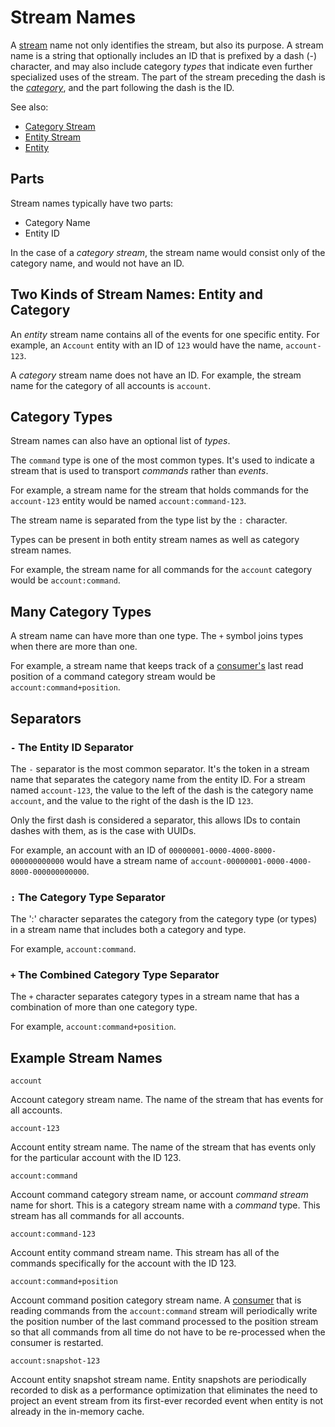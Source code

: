 # Stream Names

A [stream](/glossary.md#stream) name not only identifies the stream, but also its purpose. A stream name is a string that optionally includes an ID that is prefixed by a dash (-) character, and may also include category _types_ that indicate even further specialized uses of the stream. The part of the stream preceding the dash is the _[category](/glossary.md#category)_, and the part following the dash is the ID.

See also:

- [Category Stream](/glossary.md#category-stream)
- [Entity Stream](/glossary.md#entity-stream)
- [Entity](/glossary.md#entity)

## Parts

Stream names typically have two parts:

- Category Name
- Entity ID

In the case of a _category stream_, the stream name would consist only of the category name, and would not have an ID.

## Two Kinds of Stream Names: Entity and Category

An _entity_ stream name contains all of the events for one specific entity. For example, an `Account` entity with an ID of `123` would have the name, `account-123`.

A _category_ stream name does not have an ID. For example, the stream name for the category of all accounts is `account`.

## Category Types

Stream names can also have an optional list of _types_.

The `command` type is one of the most common types. It's used to indicate a stream that is used to transport _commands_ rather than _events_.

For example, a stream name for the stream that holds commands for the `account-123` entity would be named `account:command-123`.

The stream name is separated from the type list by the `:` character.

Types can be present in both entity stream names as well as category stream names.

For example, the stream name for all commands for the `account` category would be `account:command`.

## Many Category Types

A stream name can have more than one type.  The `+` symbol joins types when there are more than one.

For example, a stream name that keeps track of a [consumer's](/glossary.md#consumer) last read position of a command category stream would be `account:command+position`.

## Separators

### `-` The Entity ID Separator

The `-` separator is the most common separator. It's the token in a stream name that separates the category name from the entity ID. For a stream named `account-123`, the value to the left of the dash is the category name `account`, and the value to the right of the dash is the ID `123`.

Only the first dash is considered a separator, this allows IDs to contain dashes with them, as is the case with UUIDs.

For example, an account with an ID of `00000001-0000-4000-8000-000000000000` would have a stream name of `account-00000001-0000-4000-8000-000000000000`.

### `:` The Category Type Separator

The ':' character separates the category from the category type (or types) in a stream name that includes both a category and type.

For example, `account:command`.

### `+` The Combined Category Type Separator

The `+` character separates category types in a stream name that has a combination of more than one category type.

For example, `account:command+position`.

## Example Stream Names

`account`

Account category stream name. The name of the stream that has events for all accounts.

`account-123`

Account entity stream name. The name of the stream that has events only for the particular account with the ID 123.

`account:command`

Account command category stream name, or account _command stream_ name for short. This is a category stream name with a _command_ type. This stream has all commands for all accounts.

`account:command-123`

Account entity command stream name. This stream has all of the commands specifically for the account with the ID 123.

`account:command+position`

Account command position category stream name. A [consumer](/glossary.md#consumer) that is reading commands from the `account:command` stream will periodically write the position number of the last command processed to the position stream so that all commands from all time do not have to be re-processed when the consumer is restarted.

`account:snapshot-123`

Account entity snapshot stream name. Entity snapshots are periodically recorded to disk as a performance optimization that eliminates the need to project an event stream from its first-ever recorded event when entity is not already in the in-memory cache.
